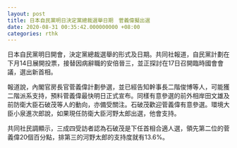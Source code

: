 ```yaml
---
layout: post
title: 日本自民黨明日決定黨總裁選舉日期　菅義偉擬出選
date: 2020-08-31 00:35:42.000000000 +08:00
categories: rthk
---
```


日本自民黨明日開會，決定黨總裁選舉的形式及日期。共同社報道，自民黨計劃在下月14日展開投票，接替因病辭職的安倍晉三，並正探討在17日召開臨時國會會議，選出新首相。

報道說，內閣官房長官菅義偉計劃參選，並已經告知幹事長二階俊博等人，可能獲二階派系支持，預料菅義偉最快明日正式宣布。同樣有意參選的前外相岸田文雄及前防衛大臣石破茂等人的動向，亦備受關注。石破茂歡迎菅義偉有意參選。環境大臣小泉進次郎說，如果現任防衛大臣河野太郎出選，他會支持。

共同社民調顯示，三成四受訪者認為石破茂是下任首相合適人選，領先第二位的菅義偉20個百分點，排第三的河野太郎的支持度就有13.6%。
